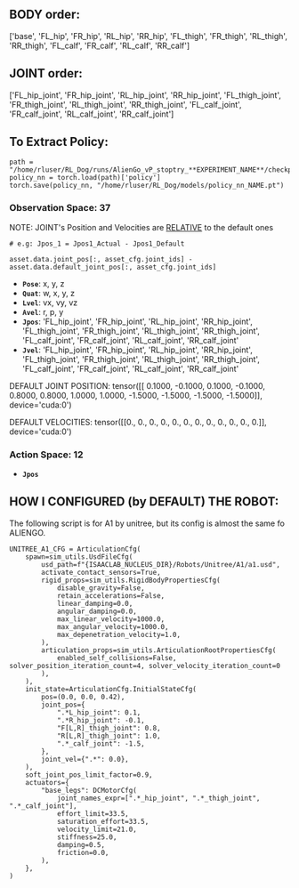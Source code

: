 
## BODY order:
['base', 'FL_hip', 'FR_hip', 'RL_hip', 'RR_hip', 'FL_thigh', 'FR_thigh', 'RL_thigh', 'RR_thigh', 'FL_calf', 'FR_calf', 'RL_calf', 'RR_calf']

## JOINT order:
['FL_hip_joint', 'FR_hip_joint', 'RL_hip_joint', 'RR_hip_joint', 'FL_thigh_joint', 'FR_thigh_joint', 'RL_thigh_joint', 'RR_thigh_joint', 'FL_calf_joint', 'FR_calf_joint', 'RL_calf_joint', 'RR_calf_joint']

## To Extract Policy:
```
path = "/home/rluser/RL_Dog/runs/AlienGo_vP_stoptry_**EXPERIMENT_NAME**/checkpoints/best_agent.pt"
policy_nn = torch.load(path)['policy']
torch.save(policy_nn, "/home/rluser/RL_Dog/models/policy_nn_NAME.pt")
```

### Observation Space: 37

NOTE:  JOINT's Position and Velocities are <u>RELATIVE</u> to the default ones
```
# e.g: Jpos_1 = Jpos1_Actual - Jpos1_Default

asset.data.joint_pos[:, asset_cfg.joint_ids] - asset.data.default_joint_pos[:, asset_cfg.joint_ids]
```

- **`Pose`**: x, y, z 
- **`Quat`**: w, x, y, z
- **`Lvel`**: vx, vy, vz
- **`Avel`**: r, p, y
- **`Jpos`**: 'FL_hip_joint', 'FR_hip_joint', 'RL_hip_joint', 'RR_hip_joint', 'FL_thigh_joint', 'FR_thigh_joint', 'RL_thigh_joint', 'RR_thigh_joint', 'FL_calf_joint', 'FR_calf_joint', 'RL_calf_joint', 'RR_calf_joint'
 - **`Jvel`**: 'FL_hip_joint', 'FR_hip_joint', 'RL_hip_joint', 'RR_hip_joint', 'FL_thigh_joint', 'FR_thigh_joint', 'RL_thigh_joint', 'RR_thigh_joint', 'FL_calf_joint', 'FR_calf_joint', 'RL_calf_joint', 'RR_calf_joint'


DEFAULT JOINT POSITION:
tensor([[ 0.1000, -0.1000,  0.1000, -0.1000,  0.8000,  0.8000,  1.0000,  1.0000, -1.5000, -1.5000, -1.5000, -1.5000]], device='cuda:0')

DEFAULT VELOCITIES: 
tensor([[0., 0., 0., 0., 0., 0., 0., 0., 0., 0., 0., 0.]], device='cuda:0')

### Action Space: 12
- **`Jpos`**


## HOW I CONFIGURED (by DEFAULT) THE ROBOT:

The following script is for A1 by unitree, but its config is almost the same fo ALIENGO.
```
UNITREE_A1_CFG = ArticulationCfg(
    spawn=sim_utils.UsdFileCfg(
        usd_path=f"{ISAACLAB_NUCLEUS_DIR}/Robots/Unitree/A1/a1.usd",
        activate_contact_sensors=True,
        rigid_props=sim_utils.RigidBodyPropertiesCfg(
            disable_gravity=False,
            retain_accelerations=False,
            linear_damping=0.0,
            angular_damping=0.0,
            max_linear_velocity=1000.0,
            max_angular_velocity=1000.0,
            max_depenetration_velocity=1.0,
        ),
        articulation_props=sim_utils.ArticulationRootPropertiesCfg(
            enabled_self_collisions=False, solver_position_iteration_count=4, solver_velocity_iteration_count=0
        ),
    ),
    init_state=ArticulationCfg.InitialStateCfg(
        pos=(0.0, 0.0, 0.42),
        joint_pos={
            ".*L_hip_joint": 0.1,
            ".*R_hip_joint": -0.1,
            "F[L,R]_thigh_joint": 0.8,
            "R[L,R]_thigh_joint": 1.0,
            ".*_calf_joint": -1.5,
        },
        joint_vel={".*": 0.0},
    ),
    soft_joint_pos_limit_factor=0.9,
    actuators={
        "base_legs": DCMotorCfg(
            joint_names_expr=[".*_hip_joint", ".*_thigh_joint", ".*_calf_joint"],
            effort_limit=33.5,
            saturation_effort=33.5,
            velocity_limit=21.0,
            stiffness=25.0,
            damping=0.5,
            friction=0.0,
        ),
    },
)
```
